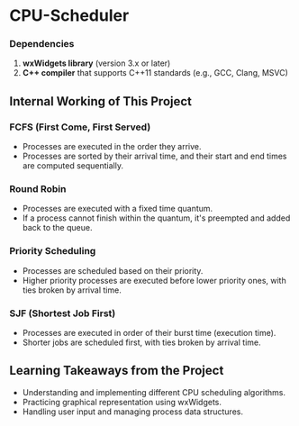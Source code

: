 # CPU-Scheduler
### Dependencies
1. **wxWidgets library** (version 3.x or later)
2. **C++ compiler** that supports C++11 standards (e.g., GCC, Clang, MSVC)

## Internal Working of This Project

### FCFS (First Come, First Served)
- Processes are executed in the order they arrive.
- Processes are sorted by their arrival time, and their start and end times are computed sequentially.

### Round Robin
- Processes are executed with a fixed time quantum.
- If a process cannot finish within the quantum, it's preempted and added back to the queue.

### Priority Scheduling
- Processes are scheduled based on their priority.
- Higher priority processes are executed before lower priority ones, with ties broken by arrival time.

### SJF (Shortest Job First)
- Processes are executed in order of their burst time (execution time).
- Shorter jobs are scheduled first, with ties broken by arrival time.

## Learning Takeaways from the Project
- Understanding and implementing different CPU scheduling algorithms.
- Practicing graphical representation using wxWidgets.
- Handling user input and managing process data structures.
